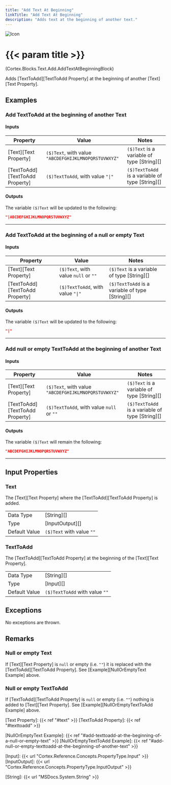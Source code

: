 ```yaml
---
title: "Add Text At Beginning"
linkTitle: "Add Text At Beginning"
description: "Adds text at the beginning of another text."
---
```


![Icon](/blocks/TextAddBlockIcon.png)

# {{< param title >}}

<p class="namespace">(Cortex.Blocks.Text.Add.AddTextAtBeginningBlock)</p>

Adds [TextToAdd][TextToAdd Property] at the beginning of another [Text][Text Property].

## Examples

### Add TextToAdd at the beginning of another Text

#### Inputs

| Property           | Value                     | Notes                                    |
|--------------------|---------------------------|------------------------------------------|
| [Text][Text Property] | `($)Text`, with value `"ABCDEFGHIJKLMNOPQRSTUVWXYZ"` | `($)Text` is a variable of type [String][] |
| [TextToAdd][TextToAdd Property] | `($)TextToAdd`, with value `"\|"` | `($)TextToAdd` is a variable of type [String][] |

#### Outputs

The variable `($)Text` will be updated to the following:

```json
"|ABCDEFGHIJKLMNOPQRSTUVWXYZ"
```

***

### Add TextToAdd at the beginning of a null or empty Text

#### Inputs

| Property           | Value                     | Notes                                    |
|--------------------|---------------------------|------------------------------------------|
| [Text][Text Property] | `($)Text`, with value `null` or `""` | `($)Text` is a variable of type [String][] |
| [TextToAdd][TextToAdd Property] | `($)TextToAdd`, with value `"\|"` | `($)TextToAdd` is a variable of type [String][] |

#### Outputs

The variable `($)Text` will be updated to the following:

```json
"|"
```

***

### Add null or empty TextToAdd at the beginning of another Text

#### Inputs

| Property           | Value                     | Notes                                    |
|--------------------|---------------------------|------------------------------------------|
| [Text][Text Property] | `($)Text`, with value `"ABCDEFGHIJKLMNOPQRSTUVWXYZ"` | `($)Text` is a variable of type [String][] |
| [TextToAdd][TextToAdd Property] | `($)TextToAdd`, with value `null` or `""` | `($)TextToAdd` is a variable of type [String][] |

#### Outputs

The variable `($)Text` will remain the following:

```json
"ABCDEFGHIJKLMNOPQRSTUVWXYZ"
```

***

## Input Properties

### Text

The [Text][Text Property] where the [TextToAdd][TextToAdd Property] is added.  
  
| | |
|--------------------|---------------------------|
| Data Type | [String][] |
| Type | [InputOutput][] |
| Default Value | `($)Text` with value `""` |

### TextToAdd

The [TextToAdd][TextToAdd Property] at the beginning of the [Text][Text Property].

| | |
|--------------------|---------------------------|
| Data Type | [String][] |
| Type | [Input][] |
| Default Value | `($)TextToAdd` with value `""` |

## Exceptions

No exceptions are thrown.

## Remarks

### Null or empty Text

If [Text][Text Property] is `null` or empty (i.e. `""`) it is replaced with the [TextToAdd][TextToAdd Property]. See [Example][NullOrEmptyText Example] above.

### Null or empty TextToAdd

If [TextToAdd][TextToAdd Property] is `null` or empty (i.e. `""`) nothing is added to [Text][Text Property]. See [Example][NullOrEmptyTextToAdd Example] above.

[Text Property]: {{< ref "#text" >}}
[TextToAdd Property]: {{< ref "#texttoadd" >}}

[NullOrEmptyText Example]: {{< ref "#add-texttoadd-at-the-beginning-of-a-null-or-empty-text" >}}
[NullOrEmptyTextToAdd Example]: {{< ref "#add-null-or-empty-texttoadd-at-the-beginning-of-another-text" >}}

[Input]: {{< url "Cortex.Reference.Concepts.PropertyType.Input" >}}
[InputOutput]: {{< url "Cortex.Reference.Concepts.PropertyType.InputOutput" >}}

[String]: {{< url "MSDocs.System.String" >}}

